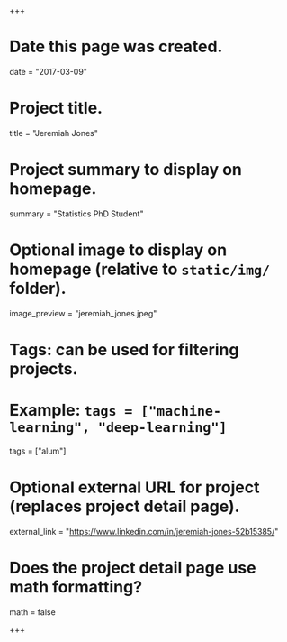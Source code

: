 +++
# Date this page was created.
date = "2017-03-09"

# Project title.
title = "Jeremiah Jones"

# Project summary to display on homepage.
summary = "Statistics PhD Student"

# Optional image to display on homepage (relative to `static/img/` folder).
image_preview = "jeremiah_jones.jpeg"

# Tags: can be used for filtering projects.
# Example: `tags = ["machine-learning", "deep-learning"]`
tags = ["alum"]

# Optional external URL for project (replaces project detail page).
external_link = "https://www.linkedin.com/in/jeremiah-jones-52b15385/"

# Does the project detail page use math formatting?
math = false

+++
